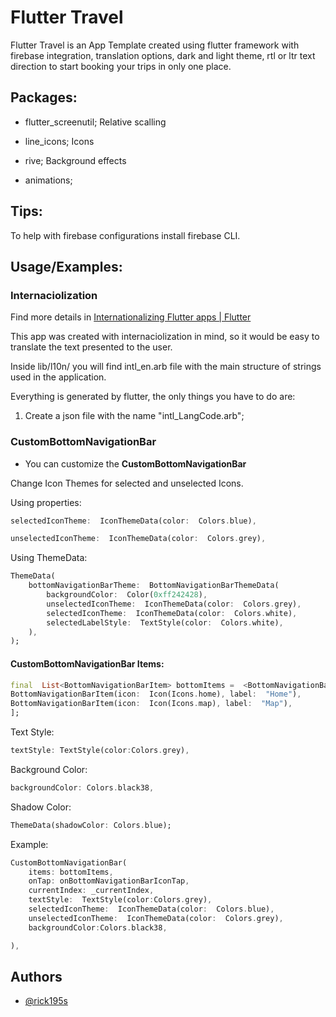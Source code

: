 # Flutter Travel

Flutter Travel is an App Template created using flutter framework with firebase integration, translation options, dark and light theme, rtl or ltr text direction to start booking your trips in only one place.

## Packages:

- flutter_screenutil; Relative scalling

- line_icons; Icons

- rive; Background effects 

- animations; 

## Tips:

To help with firebase configurations install firebase CLI.

## Usage/Examples:

### Internaciolization

Find more details in [Internationalizing Flutter apps | Flutter](https://docs.flutter.dev/development/accessibility-and-localization/internationalization)

This app was created with internaciolization in mind, so it would be easy to translate the text presented to the user.

Inside lib/l10n/ you will find intl_en.arb file with the main structure of strings used in the application. 

Everything is generated by flutter, the only things you have to do are:

1. Create a json file with the name "intl_LangCode.arb";



### CustomBottomNavigationBar

- You can customize the **CustomBottomNavigationBar**

Change Icon Themes for selected and unselected Icons.

Using properties:

```dart
selectedIconTheme:  IconThemeData(color:  Colors.blue),
```

```dart
unselectedIconTheme:  IconThemeData(color:  Colors.grey),
```

Using ThemeData:

```dart
ThemeData(
    bottomNavigationBarTheme:  BottomNavigationBarThemeData(
        backgroundColor:  Color(0xff242428),
        unselectedIconTheme:  IconThemeData(color:  Colors.grey),
        selectedIconTheme:  IconThemeData(color:  Colors.white),
        selectedLabelStyle:  TextStyle(color:  Colors.white),
    ),
);
```

#### CustomBottomNavigationBar Items:

```dart
final  List<BottomNavigationBarItem> bottomItems =  <BottomNavigationBarItem>[
BottomNavigationBarItem(icon:  Icon(Icons.home), label:  "Home"),
BottomNavigationBarItem(icon:  Icon(Icons.map), label:  "Map"),
];
```

Text Style:

```dart
textStyle: TextStyle(color:Colors.grey),
```

Background Color:

```dart
backgroundColor: Colors.black38,
```

Shadow Color:

```dart
ThemeData(shadowColor: Colors.blue);
```

Example:

```dart
CustomBottomNavigationBar(
    items: bottomItems,
    onTap: onBottomNavigationBarIconTap,
    currentIndex: _currentIndex,
    textStyle:  TextStyle(color:Colors.grey),
    selectedIconTheme:  IconThemeData(color:  Colors.blue),
    unselectedIconTheme:  IconThemeData(color:  Colors.grey),
    backgroundColor:Colors.black38,

),
```

## Authors

- [@rick195s](https://www.github.com/rick195s)
